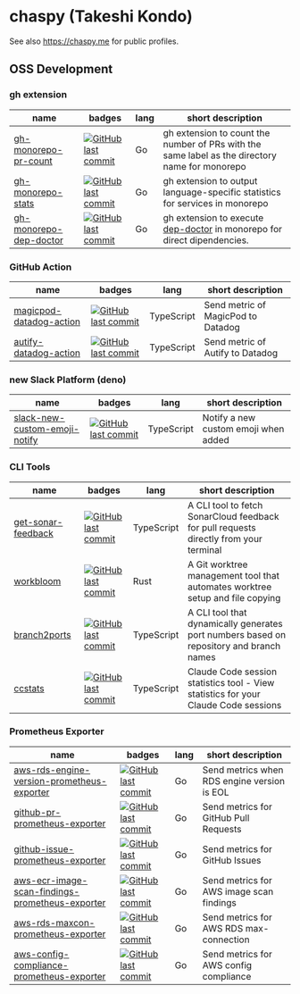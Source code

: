 # chaspy (Takeshi Kondo)

See also https://chaspy.me for public profiles.

## OSS Development

### gh extension

| name                                                 | badges                                                                                                                           | lang | short description                                                                 |
| ---------------------------------------------------- | -------------------------------------------------------------------------------------------------------------------------------- | ---- | --------------------------------------------------------------------------------- |
| [gh-monorepo-pr-count](https://github.com/chaspy/gh-monorepo-pr-count) | [![GitHub last commit](https://img.shields.io/github/last-commit/chaspy/gh-monorepo-pr-count.svg)](https://github.com/chaspy/gh-monorepo-pr-count) | Go   | gh extension to count the number of PRs with the same label as the directory name for monorepo |
| [gh-monorepo-stats](https://github.com/chaspy/gh-monorepo-stats) | [![GitHub last commit](https://img.shields.io/github/last-commit/chaspy/gh-monorepo-stats.svg)](https://github.com/chaspy/gh-monorepo-stats) | Go   | gh extension to output language-specific statistics for services in monorepo |
| [gh-monorepo-dep-doctor](https://github.com/chaspy/gh-monorepo-dep-doctor) | [![GitHub last commit](https://img.shields.io/github/last-commit/chaspy/gh-monorepo-dep-doctor.svg)](https://github.com/chaspy/gh-monorepo-dep-doctor) | Go   | gh extension to execute [dep-doctor](https://github.com/kyoshidajp/dep-doctor) in monorepo for direct dipendencies. |


### GitHub Action

| name                                                                         | badges                                                                                                                                                   | lang       | short description                  |
| ---------------------------------------------------------------------------- | -------------------------------------------------------------------------------------------------------------------------------------------------------- | ---------- | ---------------------------------- |
| [magicpod-datadog-action](https://github.com/chaspy/magicpod-datadog-action) | [![GitHub last commit](https://img.shields.io/github/last-commit/chaspy/magicpod-datadog-action.svg)](https://github.com/chaspy/magicpod-datadog-action) | TypeScript | Send metric of MagicPod to Datadog |
| [autify-datadog-action](https://github.com/chaspy/autify-datadog-action)     | [![GitHub last commit](https://img.shields.io/github/last-commit/chaspy/autify-datadog-action.svg)](https://github.com/chaspy/autify-datadog-action)     | TypeScript | Send metric of Autify to Datadog   |

### new Slack Platform (deno)

| name                                                                                     | badges                                                                                                                                       | lang       | short description                              |
| ---------------------------------------------------------------------------------------- | -------------------------------------------------------------------------------------------------------------------------------------------- | ---------- | ---------------------------------------------- |
| [slack-new-custom-emoji-notify](https://github.com/chaspy/slack-new-custom-emoji-notify) | [![GitHub last commit](https://img.shields.io/github/last-commit/chaspy/slack-new-custom-emoji-notify.svg)](https://github.com/chaspy/{})    | TypeScript | Notify a new custom emoji when added           |

### CLI Tools

| name                                                                                     | badges                                                                                                                                       | lang       | short description                              |
| ---------------------------------------------------------------------------------------- | -------------------------------------------------------------------------------------------------------------------------------------------- | ---------- | ---------------------------------------------- |
| [get-sonar-feedback](https://github.com/chaspy/get-sonar-feedback) | [![GitHub last commit](https://img.shields.io/github/last-commit/chaspy/get-sonar-feedback.svg)](https://github.com/chaspy/get-sonar-feedback) | TypeScript | A CLI tool to fetch SonarCloud feedback for pull requests directly from your terminal |
| [workbloom](https://github.com/chaspy/workbloom) | [![GitHub last commit](https://img.shields.io/github/last-commit/chaspy/workbloom.svg)](https://github.com/chaspy/workbloom) | Rust | A Git worktree management tool that automates worktree setup and file copying |
| [branch2ports](https://github.com/chaspy/branch2ports) | [![GitHub last commit](https://img.shields.io/github/last-commit/chaspy/branch2ports.svg)](https://github.com/chaspy/branch2ports) | TypeScript | A CLI tool that dynamically generates port numbers based on repository and branch names |
| [ccstats](https://github.com/chaspy/ccstats) | [![GitHub last commit](https://img.shields.io/github/last-commit/chaspy/ccstats.svg)](https://github.com/chaspy/ccstats) | TypeScript | Claude Code session statistics tool - View statistics for your Claude Code sessions |

### Prometheus Exporter

| name                                                                                                                         | badges                                                                                                                                                                                                   | lang | short description                           |
| ---------------------------------------------------------------------------------------------------------------------------- | -------------------------------------------------------------------------------------------------------------------------------------------------------------------------------------------------------- | ---- | ------------------------------------------- |
| [aws-rds-engine-version-prometheus-exporter](https://github.com/chaspy/aws-rds-engine-version-prometheus-exporter)           | [![GitHub last commit](https://img.shields.io/github/last-commit/chaspy/aws-rds-engine-version-prometheus-exporter.svg)](https://github.com/chaspy/aws-rds-engine-version-prometheus-exporter)           | Go   | Send metrics when RDS engine version is EOL |
| [github-pr-prometheus-exporter](https://github.com/chaspy/github-pr-prometheus-exporter)                                     | [![GitHub last commit](https://img.shields.io/github/last-commit/chaspy/github-pr-prometheus-exporter.svg)](https://github.com/chaspy/github-pr-prometheus-exporter)                                     | Go   | Send metrics for GitHub Pull Requests       |
| [github-issue-prometheus-exporter](https://github.com/chaspy/github-issue-prometheus-exporter)                               | [![GitHub last commit](https://img.shields.io/github/last-commit/chaspy/github-issue-prometheus-exporter.svg)](https://github.com/chaspy/github-issue-prometheus-exporter)                               | Go   | Send metrics for GitHub Issues              |
| [aws-ecr-image-scan-findings-prometheus-exporter](https://github.com/chaspy/aws-ecr-image-scan-findings-prometheus-exporter) | [![GitHub last commit](https://img.shields.io/github/last-commit/chaspy/aws-ecr-image-scan-findings-prometheus-exporter.svg)](https://github.com/chaspy/aws-ecr-image-scan-findings-prometheus-exporter) | Go   | Send metrics for AWS image scan findings    |
| [aws-rds-maxcon-prometheus-exporter](https://github.com/chaspy/aws-rds-maxcon-prometheus-exporter)                           | [![GitHub last commit](https://img.shields.io/github/last-commit/chaspy/aws-rds-maxcon-prometheus-exporter.svg)](https://github.com/chaspy/aws-rds-maxcon-prometheus-exporter)                           | Go   | Send metrics for AWS RDS max-connection     |
| [aws-config-compliance-prometheus-exporter](https://github.com/chaspy/aws-config-compliance-prometheus-exporter)             | [![GitHub last commit](https://img.shields.io/github/last-commit/chaspy/aws-config-compliance-prometheus-exporter.svg)](https://github.com/chaspy/aws-config-compliance-prometheus-exporter)             | Go   | Send metrics for AWS config compliance      |
